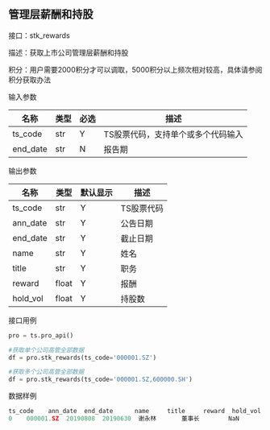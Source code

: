 ## 管理层薪酬和持股

接口：stk_rewards

描述：获取上市公司管理层薪酬和持股

积分：用户需要2000积分才可以调取，5000积分以上频次相对较高，具体请参阅积分获取办法 

输入参数

| 名称 | 类型 | 必选 | 描述 |
| --- | --- | --- | --- |
| ts_code | str | Y | TS股票代码，支持单个或多个代码输入 |
| end_date | str | N | 报告期 |

输出参数

| 名称 | 类型 | 默认显示 | 描述 |
| --- | --- | --- | --- |
| ts_code | str | Y | TS股票代码 |
| ann_date | str | Y | 公告日期 |
| end_date | str | Y | 截止日期 |
| name | str | Y | 姓名 |
| title | str | Y | 职务 |
| reward | float | Y | 报酬 |
| hold_vol | float | Y | 持股数 |

接口用例

```python
pro = ts.pro_api()

#获取单个公司高管全部数据
df = pro.stk_rewards(ts_code='000001.SZ')

#获取多个公司高管全部数据
df = pro.stk_rewards(ts_code='000001.SZ,600000.SH')
```

数据样例

```python
ts_code    ann_date  end_date      name     title     reward  hold_vol
0    000001.SZ  20190808  20190630  谢永林       董事长        NaN       0.0
```